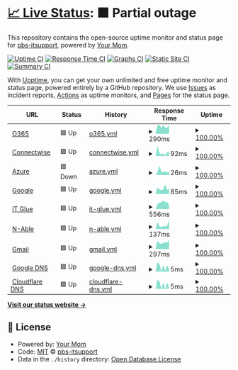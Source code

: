 # [📈 Live Status](https://demo.upptime.js.org): <!--live status--> **🟧 Partial outage**

This repository contains the open-source uptime monitor and status page for [pbs-itsupport](https://demo.upptime.js.org), powered by [Your Mom](https://github.com/upptime/upptime).

[![Uptime CI](https://github.com/pbs-itsupport/upptime/workflows/Uptime%20CI/badge.svg)](https://github.com/pbs-itsupport/upptime/actions?query=workflow%3A%22Uptime+CI%22)
[![Response Time CI](https://github.com/pbs-itsupport/upptime/workflows/Response%20Time%20CI/badge.svg)](https://github.com/pbs-itsupport/upptime/actions?query=workflow%3A%22Response+Time+CI%22)
[![Graphs CI](https://github.com/pbs-itsupport/upptime/workflows/Graphs%20CI/badge.svg)](https://github.com/pbs-itsupport/upptime/actions?query=workflow%3A%22Graphs+CI%22)
[![Static Site CI](https://github.com/pbs-itsupport/upptime/workflows/Static%20Site%20CI/badge.svg)](https://github.com/pbs-itsupport/upptime/actions?query=workflow%3A%22Static+Site+CI%22)
[![Summary CI](https://github.com/pbs-itsupport/upptime/workflows/Summary%20CI/badge.svg)](https://github.com/pbs-itsupport/upptime/actions?query=workflow%3A%22Summary+CI%22)

With [Upptime](https://upptime.js.org), you can get your own unlimited and free uptime monitor and status page, powered entirely by a GitHub repository. We use [Issues](https://github.com/pbs-itsupport/upptime/issues) as incident reports, [Actions](https://github.com/pbs-itsupport/upptime/actions) as uptime monitors, and [Pages](https://demo.upptime.js.org) for the status page.

<!--start: status pages-->
<!-- This summary is generated by Upptime (https://github.com/upptime/upptime) -->
<!-- Do not edit this manually, your changes will be overwritten -->
<!-- prettier-ignore -->
| URL | Status | History | Response Time | Uptime |
| --- | ------ | ------- | ------------- | ------ |
| <img alt="" src="https://icons.duckduckgo.com/ip3/portal.office.com.ico" height="13"> [O365](https://portal.office.com) | 🟩 Up | [o365.yml](https://github.com/pbs-itsupport/upptime/commits/HEAD/history/o365.yml) | <details><summary><img alt="Response time graph" src="./graphs/o365/response-time-week.png" height="20"> 290ms</summary><br><a href="https://pbs-itsupport.github.io/upptime/history/o365"><img alt="Response time 392" src="https://img.shields.io/endpoint?url=https%3A%2F%2Fraw.githubusercontent.com%2Fpbs-itsupport%2Fupptime%2FHEAD%2Fapi%2Fo365%2Fresponse-time.json"></a><br><a href="https://pbs-itsupport.github.io/upptime/history/o365"><img alt="24-hour response time 330" src="https://img.shields.io/endpoint?url=https%3A%2F%2Fraw.githubusercontent.com%2Fpbs-itsupport%2Fupptime%2FHEAD%2Fapi%2Fo365%2Fresponse-time-day.json"></a><br><a href="https://pbs-itsupport.github.io/upptime/history/o365"><img alt="7-day response time 290" src="https://img.shields.io/endpoint?url=https%3A%2F%2Fraw.githubusercontent.com%2Fpbs-itsupport%2Fupptime%2FHEAD%2Fapi%2Fo365%2Fresponse-time-week.json"></a><br><a href="https://pbs-itsupport.github.io/upptime/history/o365"><img alt="30-day response time 393" src="https://img.shields.io/endpoint?url=https%3A%2F%2Fraw.githubusercontent.com%2Fpbs-itsupport%2Fupptime%2FHEAD%2Fapi%2Fo365%2Fresponse-time-month.json"></a><br><a href="https://pbs-itsupport.github.io/upptime/history/o365"><img alt="1-year response time 392" src="https://img.shields.io/endpoint?url=https%3A%2F%2Fraw.githubusercontent.com%2Fpbs-itsupport%2Fupptime%2FHEAD%2Fapi%2Fo365%2Fresponse-time-year.json"></a></details> | <details><summary><a href="https://pbs-itsupport.github.io/upptime/history/o365">100.00%</a></summary><a href="https://pbs-itsupport.github.io/upptime/history/o365"><img alt="All-time uptime 100.00%" src="https://img.shields.io/endpoint?url=https%3A%2F%2Fraw.githubusercontent.com%2Fpbs-itsupport%2Fupptime%2FHEAD%2Fapi%2Fo365%2Fuptime.json"></a><br><a href="https://pbs-itsupport.github.io/upptime/history/o365"><img alt="24-hour uptime 100.00%" src="https://img.shields.io/endpoint?url=https%3A%2F%2Fraw.githubusercontent.com%2Fpbs-itsupport%2Fupptime%2FHEAD%2Fapi%2Fo365%2Fuptime-day.json"></a><br><a href="https://pbs-itsupport.github.io/upptime/history/o365"><img alt="7-day uptime 100.00%" src="https://img.shields.io/endpoint?url=https%3A%2F%2Fraw.githubusercontent.com%2Fpbs-itsupport%2Fupptime%2FHEAD%2Fapi%2Fo365%2Fuptime-week.json"></a><br><a href="https://pbs-itsupport.github.io/upptime/history/o365"><img alt="30-day uptime 100.00%" src="https://img.shields.io/endpoint?url=https%3A%2F%2Fraw.githubusercontent.com%2Fpbs-itsupport%2Fupptime%2FHEAD%2Fapi%2Fo365%2Fuptime-month.json"></a><br><a href="https://pbs-itsupport.github.io/upptime/history/o365"><img alt="1-year uptime 100.00%" src="https://img.shields.io/endpoint?url=https%3A%2F%2Fraw.githubusercontent.com%2Fpbs-itsupport%2Fupptime%2FHEAD%2Fapi%2Fo365%2Fuptime-year.json"></a></details>
| <img alt="" src="https://icons.duckduckgo.com/ip3/na.myconnectwise.net.ico" height="13"> [Connectwise](https://na.myconnectwise.net) | 🟩 Up | [connectwise.yml](https://github.com/pbs-itsupport/upptime/commits/HEAD/history/connectwise.yml) | <details><summary><img alt="Response time graph" src="./graphs/connectwise/response-time-week.png" height="20"> 92ms</summary><br><a href="https://pbs-itsupport.github.io/upptime/history/connectwise"><img alt="Response time 106" src="https://img.shields.io/endpoint?url=https%3A%2F%2Fraw.githubusercontent.com%2Fpbs-itsupport%2Fupptime%2FHEAD%2Fapi%2Fconnectwise%2Fresponse-time.json"></a><br><a href="https://pbs-itsupport.github.io/upptime/history/connectwise"><img alt="24-hour response time 105" src="https://img.shields.io/endpoint?url=https%3A%2F%2Fraw.githubusercontent.com%2Fpbs-itsupport%2Fupptime%2FHEAD%2Fapi%2Fconnectwise%2Fresponse-time-day.json"></a><br><a href="https://pbs-itsupport.github.io/upptime/history/connectwise"><img alt="7-day response time 92" src="https://img.shields.io/endpoint?url=https%3A%2F%2Fraw.githubusercontent.com%2Fpbs-itsupport%2Fupptime%2FHEAD%2Fapi%2Fconnectwise%2Fresponse-time-week.json"></a><br><a href="https://pbs-itsupport.github.io/upptime/history/connectwise"><img alt="30-day response time 116" src="https://img.shields.io/endpoint?url=https%3A%2F%2Fraw.githubusercontent.com%2Fpbs-itsupport%2Fupptime%2FHEAD%2Fapi%2Fconnectwise%2Fresponse-time-month.json"></a><br><a href="https://pbs-itsupport.github.io/upptime/history/connectwise"><img alt="1-year response time 106" src="https://img.shields.io/endpoint?url=https%3A%2F%2Fraw.githubusercontent.com%2Fpbs-itsupport%2Fupptime%2FHEAD%2Fapi%2Fconnectwise%2Fresponse-time-year.json"></a></details> | <details><summary><a href="https://pbs-itsupport.github.io/upptime/history/connectwise">100.00%</a></summary><a href="https://pbs-itsupport.github.io/upptime/history/connectwise"><img alt="All-time uptime 100.00%" src="https://img.shields.io/endpoint?url=https%3A%2F%2Fraw.githubusercontent.com%2Fpbs-itsupport%2Fupptime%2FHEAD%2Fapi%2Fconnectwise%2Fuptime.json"></a><br><a href="https://pbs-itsupport.github.io/upptime/history/connectwise"><img alt="24-hour uptime 100.00%" src="https://img.shields.io/endpoint?url=https%3A%2F%2Fraw.githubusercontent.com%2Fpbs-itsupport%2Fupptime%2FHEAD%2Fapi%2Fconnectwise%2Fuptime-day.json"></a><br><a href="https://pbs-itsupport.github.io/upptime/history/connectwise"><img alt="7-day uptime 100.00%" src="https://img.shields.io/endpoint?url=https%3A%2F%2Fraw.githubusercontent.com%2Fpbs-itsupport%2Fupptime%2FHEAD%2Fapi%2Fconnectwise%2Fuptime-week.json"></a><br><a href="https://pbs-itsupport.github.io/upptime/history/connectwise"><img alt="30-day uptime 100.00%" src="https://img.shields.io/endpoint?url=https%3A%2F%2Fraw.githubusercontent.com%2Fpbs-itsupport%2Fupptime%2FHEAD%2Fapi%2Fconnectwise%2Fuptime-month.json"></a><br><a href="https://pbs-itsupport.github.io/upptime/history/connectwise"><img alt="1-year uptime 100.00%" src="https://img.shields.io/endpoint?url=https%3A%2F%2Fraw.githubusercontent.com%2Fpbs-itsupport%2Fupptime%2FHEAD%2Fapi%2Fconnectwise%2Fuptime-year.json"></a></details>
| <img alt="" src="https://icons.duckduckgo.com/ip3/portal.azure.com.ico" height="13"> [Azure](https://portal.azure.com) | 🟥 Down | [azure.yml](https://github.com/pbs-itsupport/upptime/commits/HEAD/history/azure.yml) | <details><summary><img alt="Response time graph" src="./graphs/azure/response-time-week.png" height="20"> 26ms</summary><br><a href="https://pbs-itsupport.github.io/upptime/history/azure"><img alt="Response time 28" src="https://img.shields.io/endpoint?url=https%3A%2F%2Fraw.githubusercontent.com%2Fpbs-itsupport%2Fupptime%2FHEAD%2Fapi%2Fazure%2Fresponse-time.json"></a><br><a href="https://pbs-itsupport.github.io/upptime/history/azure"><img alt="24-hour response time 21" src="https://img.shields.io/endpoint?url=https%3A%2F%2Fraw.githubusercontent.com%2Fpbs-itsupport%2Fupptime%2FHEAD%2Fapi%2Fazure%2Fresponse-time-day.json"></a><br><a href="https://pbs-itsupport.github.io/upptime/history/azure"><img alt="7-day response time 26" src="https://img.shields.io/endpoint?url=https%3A%2F%2Fraw.githubusercontent.com%2Fpbs-itsupport%2Fupptime%2FHEAD%2Fapi%2Fazure%2Fresponse-time-week.json"></a><br><a href="https://pbs-itsupport.github.io/upptime/history/azure"><img alt="30-day response time 28" src="https://img.shields.io/endpoint?url=https%3A%2F%2Fraw.githubusercontent.com%2Fpbs-itsupport%2Fupptime%2FHEAD%2Fapi%2Fazure%2Fresponse-time-month.json"></a><br><a href="https://pbs-itsupport.github.io/upptime/history/azure"><img alt="1-year response time 28" src="https://img.shields.io/endpoint?url=https%3A%2F%2Fraw.githubusercontent.com%2Fpbs-itsupport%2Fupptime%2FHEAD%2Fapi%2Fazure%2Fresponse-time-year.json"></a></details> | <details><summary><a href="https://pbs-itsupport.github.io/upptime/history/azure">100.00%</a></summary><a href="https://pbs-itsupport.github.io/upptime/history/azure"><img alt="All-time uptime 99.96%" src="https://img.shields.io/endpoint?url=https%3A%2F%2Fraw.githubusercontent.com%2Fpbs-itsupport%2Fupptime%2FHEAD%2Fapi%2Fazure%2Fuptime.json"></a><br><a href="https://pbs-itsupport.github.io/upptime/history/azure"><img alt="24-hour uptime 100.00%" src="https://img.shields.io/endpoint?url=https%3A%2F%2Fraw.githubusercontent.com%2Fpbs-itsupport%2Fupptime%2FHEAD%2Fapi%2Fazure%2Fuptime-day.json"></a><br><a href="https://pbs-itsupport.github.io/upptime/history/azure"><img alt="7-day uptime 100.00%" src="https://img.shields.io/endpoint?url=https%3A%2F%2Fraw.githubusercontent.com%2Fpbs-itsupport%2Fupptime%2FHEAD%2Fapi%2Fazure%2Fuptime-week.json"></a><br><a href="https://pbs-itsupport.github.io/upptime/history/azure"><img alt="30-day uptime 100.00%" src="https://img.shields.io/endpoint?url=https%3A%2F%2Fraw.githubusercontent.com%2Fpbs-itsupport%2Fupptime%2FHEAD%2Fapi%2Fazure%2Fuptime-month.json"></a><br><a href="https://pbs-itsupport.github.io/upptime/history/azure"><img alt="1-year uptime 99.96%" src="https://img.shields.io/endpoint?url=https%3A%2F%2Fraw.githubusercontent.com%2Fpbs-itsupport%2Fupptime%2FHEAD%2Fapi%2Fazure%2Fuptime-year.json"></a></details>
| <img alt="" src="https://icons.duckduckgo.com/ip3/www.google.com.ico" height="13"> [Google](https://www.google.com) | 🟩 Up | [google.yml](https://github.com/pbs-itsupport/upptime/commits/HEAD/history/google.yml) | <details><summary><img alt="Response time graph" src="./graphs/google/response-time-week.png" height="20"> 85ms</summary><br><a href="https://pbs-itsupport.github.io/upptime/history/google"><img alt="Response time 135" src="https://img.shields.io/endpoint?url=https%3A%2F%2Fraw.githubusercontent.com%2Fpbs-itsupport%2Fupptime%2FHEAD%2Fapi%2Fgoogle%2Fresponse-time.json"></a><br><a href="https://pbs-itsupport.github.io/upptime/history/google"><img alt="24-hour response time 90" src="https://img.shields.io/endpoint?url=https%3A%2F%2Fraw.githubusercontent.com%2Fpbs-itsupport%2Fupptime%2FHEAD%2Fapi%2Fgoogle%2Fresponse-time-day.json"></a><br><a href="https://pbs-itsupport.github.io/upptime/history/google"><img alt="7-day response time 85" src="https://img.shields.io/endpoint?url=https%3A%2F%2Fraw.githubusercontent.com%2Fpbs-itsupport%2Fupptime%2FHEAD%2Fapi%2Fgoogle%2Fresponse-time-week.json"></a><br><a href="https://pbs-itsupport.github.io/upptime/history/google"><img alt="30-day response time 124" src="https://img.shields.io/endpoint?url=https%3A%2F%2Fraw.githubusercontent.com%2Fpbs-itsupport%2Fupptime%2FHEAD%2Fapi%2Fgoogle%2Fresponse-time-month.json"></a><br><a href="https://pbs-itsupport.github.io/upptime/history/google"><img alt="1-year response time 135" src="https://img.shields.io/endpoint?url=https%3A%2F%2Fraw.githubusercontent.com%2Fpbs-itsupport%2Fupptime%2FHEAD%2Fapi%2Fgoogle%2Fresponse-time-year.json"></a></details> | <details><summary><a href="https://pbs-itsupport.github.io/upptime/history/google">100.00%</a></summary><a href="https://pbs-itsupport.github.io/upptime/history/google"><img alt="All-time uptime 100.00%" src="https://img.shields.io/endpoint?url=https%3A%2F%2Fraw.githubusercontent.com%2Fpbs-itsupport%2Fupptime%2FHEAD%2Fapi%2Fgoogle%2Fuptime.json"></a><br><a href="https://pbs-itsupport.github.io/upptime/history/google"><img alt="24-hour uptime 100.00%" src="https://img.shields.io/endpoint?url=https%3A%2F%2Fraw.githubusercontent.com%2Fpbs-itsupport%2Fupptime%2FHEAD%2Fapi%2Fgoogle%2Fuptime-day.json"></a><br><a href="https://pbs-itsupport.github.io/upptime/history/google"><img alt="7-day uptime 100.00%" src="https://img.shields.io/endpoint?url=https%3A%2F%2Fraw.githubusercontent.com%2Fpbs-itsupport%2Fupptime%2FHEAD%2Fapi%2Fgoogle%2Fuptime-week.json"></a><br><a href="https://pbs-itsupport.github.io/upptime/history/google"><img alt="30-day uptime 100.00%" src="https://img.shields.io/endpoint?url=https%3A%2F%2Fraw.githubusercontent.com%2Fpbs-itsupport%2Fupptime%2FHEAD%2Fapi%2Fgoogle%2Fuptime-month.json"></a><br><a href="https://pbs-itsupport.github.io/upptime/history/google"><img alt="1-year uptime 100.00%" src="https://img.shields.io/endpoint?url=https%3A%2F%2Fraw.githubusercontent.com%2Fpbs-itsupport%2Fupptime%2FHEAD%2Fapi%2Fgoogle%2Fuptime-year.json"></a></details>
| <img alt="" src="https://icons.duckduckgo.com/ip3/pbs.itglue.com.ico" height="13"> [IT Glue](https://pbs.itglue.com) | 🟩 Up | [it-glue.yml](https://github.com/pbs-itsupport/upptime/commits/HEAD/history/it-glue.yml) | <details><summary><img alt="Response time graph" src="./graphs/it-glue/response-time-week.png" height="20"> 556ms</summary><br><a href="https://pbs-itsupport.github.io/upptime/history/it-glue"><img alt="Response time 470" src="https://img.shields.io/endpoint?url=https%3A%2F%2Fraw.githubusercontent.com%2Fpbs-itsupport%2Fupptime%2FHEAD%2Fapi%2Fit-glue%2Fresponse-time.json"></a><br><a href="https://pbs-itsupport.github.io/upptime/history/it-glue"><img alt="24-hour response time 269" src="https://img.shields.io/endpoint?url=https%3A%2F%2Fraw.githubusercontent.com%2Fpbs-itsupport%2Fupptime%2FHEAD%2Fapi%2Fit-glue%2Fresponse-time-day.json"></a><br><a href="https://pbs-itsupport.github.io/upptime/history/it-glue"><img alt="7-day response time 556" src="https://img.shields.io/endpoint?url=https%3A%2F%2Fraw.githubusercontent.com%2Fpbs-itsupport%2Fupptime%2FHEAD%2Fapi%2Fit-glue%2Fresponse-time-week.json"></a><br><a href="https://pbs-itsupport.github.io/upptime/history/it-glue"><img alt="30-day response time 492" src="https://img.shields.io/endpoint?url=https%3A%2F%2Fraw.githubusercontent.com%2Fpbs-itsupport%2Fupptime%2FHEAD%2Fapi%2Fit-glue%2Fresponse-time-month.json"></a><br><a href="https://pbs-itsupport.github.io/upptime/history/it-glue"><img alt="1-year response time 470" src="https://img.shields.io/endpoint?url=https%3A%2F%2Fraw.githubusercontent.com%2Fpbs-itsupport%2Fupptime%2FHEAD%2Fapi%2Fit-glue%2Fresponse-time-year.json"></a></details> | <details><summary><a href="https://pbs-itsupport.github.io/upptime/history/it-glue">100.00%</a></summary><a href="https://pbs-itsupport.github.io/upptime/history/it-glue"><img alt="All-time uptime 100.00%" src="https://img.shields.io/endpoint?url=https%3A%2F%2Fraw.githubusercontent.com%2Fpbs-itsupport%2Fupptime%2FHEAD%2Fapi%2Fit-glue%2Fuptime.json"></a><br><a href="https://pbs-itsupport.github.io/upptime/history/it-glue"><img alt="24-hour uptime 100.00%" src="https://img.shields.io/endpoint?url=https%3A%2F%2Fraw.githubusercontent.com%2Fpbs-itsupport%2Fupptime%2FHEAD%2Fapi%2Fit-glue%2Fuptime-day.json"></a><br><a href="https://pbs-itsupport.github.io/upptime/history/it-glue"><img alt="7-day uptime 100.00%" src="https://img.shields.io/endpoint?url=https%3A%2F%2Fraw.githubusercontent.com%2Fpbs-itsupport%2Fupptime%2FHEAD%2Fapi%2Fit-glue%2Fuptime-week.json"></a><br><a href="https://pbs-itsupport.github.io/upptime/history/it-glue"><img alt="30-day uptime 100.00%" src="https://img.shields.io/endpoint?url=https%3A%2F%2Fraw.githubusercontent.com%2Fpbs-itsupport%2Fupptime%2FHEAD%2Fapi%2Fit-glue%2Fuptime-month.json"></a><br><a href="https://pbs-itsupport.github.io/upptime/history/it-glue"><img alt="1-year uptime 100.00%" src="https://img.shields.io/endpoint?url=https%3A%2F%2Fraw.githubusercontent.com%2Fpbs-itsupport%2Fupptime%2FHEAD%2Fapi%2Fit-glue%2Fuptime-year.json"></a></details>
| <img alt="" src="https://icons.duckduckgo.com/ip3/rescue.pbscompany.com.ico" height="13"> [N-Able](https://rescue.pbscompany.com) | 🟩 Up | [n-able.yml](https://github.com/pbs-itsupport/upptime/commits/HEAD/history/n-able.yml) | <details><summary><img alt="Response time graph" src="./graphs/n-able/response-time-week.png" height="20"> 137ms</summary><br><a href="https://pbs-itsupport.github.io/upptime/history/n-able"><img alt="Response time 155" src="https://img.shields.io/endpoint?url=https%3A%2F%2Fraw.githubusercontent.com%2Fpbs-itsupport%2Fupptime%2FHEAD%2Fapi%2Fn-able%2Fresponse-time.json"></a><br><a href="https://pbs-itsupport.github.io/upptime/history/n-able"><img alt="24-hour response time 289" src="https://img.shields.io/endpoint?url=https%3A%2F%2Fraw.githubusercontent.com%2Fpbs-itsupport%2Fupptime%2FHEAD%2Fapi%2Fn-able%2Fresponse-time-day.json"></a><br><a href="https://pbs-itsupport.github.io/upptime/history/n-able"><img alt="7-day response time 137" src="https://img.shields.io/endpoint?url=https%3A%2F%2Fraw.githubusercontent.com%2Fpbs-itsupport%2Fupptime%2FHEAD%2Fapi%2Fn-able%2Fresponse-time-week.json"></a><br><a href="https://pbs-itsupport.github.io/upptime/history/n-able"><img alt="30-day response time 161" src="https://img.shields.io/endpoint?url=https%3A%2F%2Fraw.githubusercontent.com%2Fpbs-itsupport%2Fupptime%2FHEAD%2Fapi%2Fn-able%2Fresponse-time-month.json"></a><br><a href="https://pbs-itsupport.github.io/upptime/history/n-able"><img alt="1-year response time 155" src="https://img.shields.io/endpoint?url=https%3A%2F%2Fraw.githubusercontent.com%2Fpbs-itsupport%2Fupptime%2FHEAD%2Fapi%2Fn-able%2Fresponse-time-year.json"></a></details> | <details><summary><a href="https://pbs-itsupport.github.io/upptime/history/n-able">100.00%</a></summary><a href="https://pbs-itsupport.github.io/upptime/history/n-able"><img alt="All-time uptime 100.00%" src="https://img.shields.io/endpoint?url=https%3A%2F%2Fraw.githubusercontent.com%2Fpbs-itsupport%2Fupptime%2FHEAD%2Fapi%2Fn-able%2Fuptime.json"></a><br><a href="https://pbs-itsupport.github.io/upptime/history/n-able"><img alt="24-hour uptime 100.00%" src="https://img.shields.io/endpoint?url=https%3A%2F%2Fraw.githubusercontent.com%2Fpbs-itsupport%2Fupptime%2FHEAD%2Fapi%2Fn-able%2Fuptime-day.json"></a><br><a href="https://pbs-itsupport.github.io/upptime/history/n-able"><img alt="7-day uptime 100.00%" src="https://img.shields.io/endpoint?url=https%3A%2F%2Fraw.githubusercontent.com%2Fpbs-itsupport%2Fupptime%2FHEAD%2Fapi%2Fn-able%2Fuptime-week.json"></a><br><a href="https://pbs-itsupport.github.io/upptime/history/n-able"><img alt="30-day uptime 100.00%" src="https://img.shields.io/endpoint?url=https%3A%2F%2Fraw.githubusercontent.com%2Fpbs-itsupport%2Fupptime%2FHEAD%2Fapi%2Fn-able%2Fuptime-month.json"></a><br><a href="https://pbs-itsupport.github.io/upptime/history/n-able"><img alt="1-year uptime 100.00%" src="https://img.shields.io/endpoint?url=https%3A%2F%2Fraw.githubusercontent.com%2Fpbs-itsupport%2Fupptime%2FHEAD%2Fapi%2Fn-able%2Fuptime-year.json"></a></details>
| <img alt="" src="https://icons.duckduckgo.com/ip3/accounts.google.com.ico" height="13"> [Gmail](https://accounts.google.com) | 🟩 Up | [gmail.yml](https://github.com/pbs-itsupport/upptime/commits/HEAD/history/gmail.yml) | <details><summary><img alt="Response time graph" src="./graphs/gmail/response-time-week.png" height="20"> 297ms</summary><br><a href="https://pbs-itsupport.github.io/upptime/history/gmail"><img alt="Response time 309" src="https://img.shields.io/endpoint?url=https%3A%2F%2Fraw.githubusercontent.com%2Fpbs-itsupport%2Fupptime%2FHEAD%2Fapi%2Fgmail%2Fresponse-time.json"></a><br><a href="https://pbs-itsupport.github.io/upptime/history/gmail"><img alt="24-hour response time 397" src="https://img.shields.io/endpoint?url=https%3A%2F%2Fraw.githubusercontent.com%2Fpbs-itsupport%2Fupptime%2FHEAD%2Fapi%2Fgmail%2Fresponse-time-day.json"></a><br><a href="https://pbs-itsupport.github.io/upptime/history/gmail"><img alt="7-day response time 297" src="https://img.shields.io/endpoint?url=https%3A%2F%2Fraw.githubusercontent.com%2Fpbs-itsupport%2Fupptime%2FHEAD%2Fapi%2Fgmail%2Fresponse-time-week.json"></a><br><a href="https://pbs-itsupport.github.io/upptime/history/gmail"><img alt="30-day response time 321" src="https://img.shields.io/endpoint?url=https%3A%2F%2Fraw.githubusercontent.com%2Fpbs-itsupport%2Fupptime%2FHEAD%2Fapi%2Fgmail%2Fresponse-time-month.json"></a><br><a href="https://pbs-itsupport.github.io/upptime/history/gmail"><img alt="1-year response time 309" src="https://img.shields.io/endpoint?url=https%3A%2F%2Fraw.githubusercontent.com%2Fpbs-itsupport%2Fupptime%2FHEAD%2Fapi%2Fgmail%2Fresponse-time-year.json"></a></details> | <details><summary><a href="https://pbs-itsupport.github.io/upptime/history/gmail">100.00%</a></summary><a href="https://pbs-itsupport.github.io/upptime/history/gmail"><img alt="All-time uptime 100.00%" src="https://img.shields.io/endpoint?url=https%3A%2F%2Fraw.githubusercontent.com%2Fpbs-itsupport%2Fupptime%2FHEAD%2Fapi%2Fgmail%2Fuptime.json"></a><br><a href="https://pbs-itsupport.github.io/upptime/history/gmail"><img alt="24-hour uptime 100.00%" src="https://img.shields.io/endpoint?url=https%3A%2F%2Fraw.githubusercontent.com%2Fpbs-itsupport%2Fupptime%2FHEAD%2Fapi%2Fgmail%2Fuptime-day.json"></a><br><a href="https://pbs-itsupport.github.io/upptime/history/gmail"><img alt="7-day uptime 100.00%" src="https://img.shields.io/endpoint?url=https%3A%2F%2Fraw.githubusercontent.com%2Fpbs-itsupport%2Fupptime%2FHEAD%2Fapi%2Fgmail%2Fuptime-week.json"></a><br><a href="https://pbs-itsupport.github.io/upptime/history/gmail"><img alt="30-day uptime 100.00%" src="https://img.shields.io/endpoint?url=https%3A%2F%2Fraw.githubusercontent.com%2Fpbs-itsupport%2Fupptime%2FHEAD%2Fapi%2Fgmail%2Fuptime-month.json"></a><br><a href="https://pbs-itsupport.github.io/upptime/history/gmail"><img alt="1-year uptime 100.00%" src="https://img.shields.io/endpoint?url=https%3A%2F%2Fraw.githubusercontent.com%2Fpbs-itsupport%2Fupptime%2FHEAD%2Fapi%2Fgmail%2Fuptime-year.json"></a></details>
| <img alt="" src="https://www.google.com/favicon.ico" height="13"> [Google DNS](8.8.8.8) | 🟩 Up | [google-dns.yml](https://github.com/pbs-itsupport/upptime/commits/HEAD/history/google-dns.yml) | <details><summary><img alt="Response time graph" src="./graphs/google-dns/response-time-week.png" height="20"> 5ms</summary><br><a href="https://pbs-itsupport.github.io/upptime/history/google-dns"><img alt="Response time 5" src="https://img.shields.io/endpoint?url=https%3A%2F%2Fraw.githubusercontent.com%2Fpbs-itsupport%2Fupptime%2FHEAD%2Fapi%2Fgoogle-dns%2Fresponse-time.json"></a><br><a href="https://pbs-itsupport.github.io/upptime/history/google-dns"><img alt="24-hour response time 3" src="https://img.shields.io/endpoint?url=https%3A%2F%2Fraw.githubusercontent.com%2Fpbs-itsupport%2Fupptime%2FHEAD%2Fapi%2Fgoogle-dns%2Fresponse-time-day.json"></a><br><a href="https://pbs-itsupport.github.io/upptime/history/google-dns"><img alt="7-day response time 5" src="https://img.shields.io/endpoint?url=https%3A%2F%2Fraw.githubusercontent.com%2Fpbs-itsupport%2Fupptime%2FHEAD%2Fapi%2Fgoogle-dns%2Fresponse-time-week.json"></a><br><a href="https://pbs-itsupport.github.io/upptime/history/google-dns"><img alt="30-day response time 6" src="https://img.shields.io/endpoint?url=https%3A%2F%2Fraw.githubusercontent.com%2Fpbs-itsupport%2Fupptime%2FHEAD%2Fapi%2Fgoogle-dns%2Fresponse-time-month.json"></a><br><a href="https://pbs-itsupport.github.io/upptime/history/google-dns"><img alt="1-year response time 5" src="https://img.shields.io/endpoint?url=https%3A%2F%2Fraw.githubusercontent.com%2Fpbs-itsupport%2Fupptime%2FHEAD%2Fapi%2Fgoogle-dns%2Fresponse-time-year.json"></a></details> | <details><summary><a href="https://pbs-itsupport.github.io/upptime/history/google-dns">100.00%</a></summary><a href="https://pbs-itsupport.github.io/upptime/history/google-dns"><img alt="All-time uptime 100.00%" src="https://img.shields.io/endpoint?url=https%3A%2F%2Fraw.githubusercontent.com%2Fpbs-itsupport%2Fupptime%2FHEAD%2Fapi%2Fgoogle-dns%2Fuptime.json"></a><br><a href="https://pbs-itsupport.github.io/upptime/history/google-dns"><img alt="24-hour uptime 100.00%" src="https://img.shields.io/endpoint?url=https%3A%2F%2Fraw.githubusercontent.com%2Fpbs-itsupport%2Fupptime%2FHEAD%2Fapi%2Fgoogle-dns%2Fuptime-day.json"></a><br><a href="https://pbs-itsupport.github.io/upptime/history/google-dns"><img alt="7-day uptime 100.00%" src="https://img.shields.io/endpoint?url=https%3A%2F%2Fraw.githubusercontent.com%2Fpbs-itsupport%2Fupptime%2FHEAD%2Fapi%2Fgoogle-dns%2Fuptime-week.json"></a><br><a href="https://pbs-itsupport.github.io/upptime/history/google-dns"><img alt="30-day uptime 100.00%" src="https://img.shields.io/endpoint?url=https%3A%2F%2Fraw.githubusercontent.com%2Fpbs-itsupport%2Fupptime%2FHEAD%2Fapi%2Fgoogle-dns%2Fuptime-month.json"></a><br><a href="https://pbs-itsupport.github.io/upptime/history/google-dns"><img alt="1-year uptime 100.00%" src="https://img.shields.io/endpoint?url=https%3A%2F%2Fraw.githubusercontent.com%2Fpbs-itsupport%2Fupptime%2FHEAD%2Fapi%2Fgoogle-dns%2Fuptime-year.json"></a></details>
| <img alt="" src="https://1.1.1.1/favicon.ico" height="13"> [Cloudflare DNS](1.1.1.1) | 🟩 Up | [cloudflare-dns.yml](https://github.com/pbs-itsupport/upptime/commits/HEAD/history/cloudflare-dns.yml) | <details><summary><img alt="Response time graph" src="./graphs/cloudflare-dns/response-time-week.png" height="20"> 5ms</summary><br><a href="https://pbs-itsupport.github.io/upptime/history/cloudflare-dns"><img alt="Response time 6" src="https://img.shields.io/endpoint?url=https%3A%2F%2Fraw.githubusercontent.com%2Fpbs-itsupport%2Fupptime%2FHEAD%2Fapi%2Fcloudflare-dns%2Fresponse-time.json"></a><br><a href="https://pbs-itsupport.github.io/upptime/history/cloudflare-dns"><img alt="24-hour response time 2" src="https://img.shields.io/endpoint?url=https%3A%2F%2Fraw.githubusercontent.com%2Fpbs-itsupport%2Fupptime%2FHEAD%2Fapi%2Fcloudflare-dns%2Fresponse-time-day.json"></a><br><a href="https://pbs-itsupport.github.io/upptime/history/cloudflare-dns"><img alt="7-day response time 5" src="https://img.shields.io/endpoint?url=https%3A%2F%2Fraw.githubusercontent.com%2Fpbs-itsupport%2Fupptime%2FHEAD%2Fapi%2Fcloudflare-dns%2Fresponse-time-week.json"></a><br><a href="https://pbs-itsupport.github.io/upptime/history/cloudflare-dns"><img alt="30-day response time 6" src="https://img.shields.io/endpoint?url=https%3A%2F%2Fraw.githubusercontent.com%2Fpbs-itsupport%2Fupptime%2FHEAD%2Fapi%2Fcloudflare-dns%2Fresponse-time-month.json"></a><br><a href="https://pbs-itsupport.github.io/upptime/history/cloudflare-dns"><img alt="1-year response time 6" src="https://img.shields.io/endpoint?url=https%3A%2F%2Fraw.githubusercontent.com%2Fpbs-itsupport%2Fupptime%2FHEAD%2Fapi%2Fcloudflare-dns%2Fresponse-time-year.json"></a></details> | <details><summary><a href="https://pbs-itsupport.github.io/upptime/history/cloudflare-dns">100.00%</a></summary><a href="https://pbs-itsupport.github.io/upptime/history/cloudflare-dns"><img alt="All-time uptime 100.00%" src="https://img.shields.io/endpoint?url=https%3A%2F%2Fraw.githubusercontent.com%2Fpbs-itsupport%2Fupptime%2FHEAD%2Fapi%2Fcloudflare-dns%2Fuptime.json"></a><br><a href="https://pbs-itsupport.github.io/upptime/history/cloudflare-dns"><img alt="24-hour uptime 100.00%" src="https://img.shields.io/endpoint?url=https%3A%2F%2Fraw.githubusercontent.com%2Fpbs-itsupport%2Fupptime%2FHEAD%2Fapi%2Fcloudflare-dns%2Fuptime-day.json"></a><br><a href="https://pbs-itsupport.github.io/upptime/history/cloudflare-dns"><img alt="7-day uptime 100.00%" src="https://img.shields.io/endpoint?url=https%3A%2F%2Fraw.githubusercontent.com%2Fpbs-itsupport%2Fupptime%2FHEAD%2Fapi%2Fcloudflare-dns%2Fuptime-week.json"></a><br><a href="https://pbs-itsupport.github.io/upptime/history/cloudflare-dns"><img alt="30-day uptime 100.00%" src="https://img.shields.io/endpoint?url=https%3A%2F%2Fraw.githubusercontent.com%2Fpbs-itsupport%2Fupptime%2FHEAD%2Fapi%2Fcloudflare-dns%2Fuptime-month.json"></a><br><a href="https://pbs-itsupport.github.io/upptime/history/cloudflare-dns"><img alt="1-year uptime 100.00%" src="https://img.shields.io/endpoint?url=https%3A%2F%2Fraw.githubusercontent.com%2Fpbs-itsupport%2Fupptime%2FHEAD%2Fapi%2Fcloudflare-dns%2Fuptime-year.json"></a></details>

<!--end: status pages-->

[**Visit our status website →**](https://demo.upptime.js.org)

## 📄 License

- Powered by: [Your Mom](https://github.com/upptime/upptime)
- Code: [MIT](./LICENSE) © [pbs-itsupport](https://demo.upptime.js.org)
- Data in the `./history` directory: [Open Database License](https://opendatacommons.org/licenses/odbl/1-0/)

